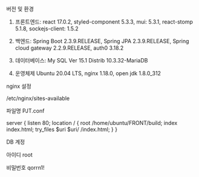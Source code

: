 버전 및 환경

1. 프론트엔드:  react 17.0.2, styled-component 5.3.3,  mui: 5.3.1, react-stomp 5.1.8, sockejs-client: 1.5.2  

2. 백엔드: Spring Boot 2.3.9.RELEASE, Spring JPA 2.3.9.RELEASE,  Spring cloud gateway 2.2.9.RELEASE, auth0 3.18.2 

3. 데이터베이스: My SQL Ver 15.1 Distrib 10.3.32-MariaDB 

4. 운영체제 Ubuntu 20.04 LTS, nginx 1.18.0, open jdk 1.8.0_312

   

nginx 설정 

/etc/nginx/sites-available

파일명 PJT.conf

server {
   listen 80;
   location / {
      root /home/ubuntu/FRONT/build;
      index index.html;
      try_files $uri $uri/ /index.html;
   }
}



DB 계정

아이디 root

비밀번호 qorrn1!